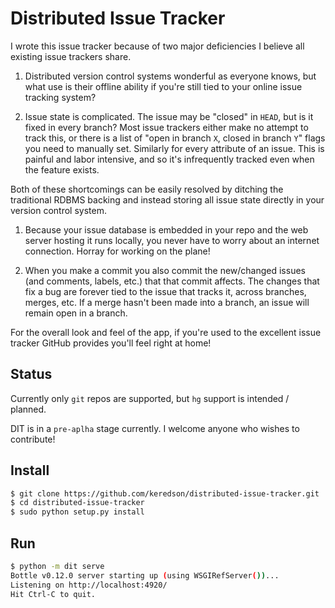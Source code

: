 Distributed Issue Tracker
=========================

I wrote this issue tracker because of two major deficiencies I believe all existing issue trackers share.

1. Distributed version control systems wonderful as everyone knows, but what use is their offline 
ability if you're still tied to your online issue tracking system?

2. Issue state is complicated.  The issue may be "closed" in `HEAD`, but is it fixed in every branch?
Most issue trackers either make no attempt to track this, or there is a list of "open in branch `X`, closed in branch `Y`" flags you need to manually set.  Similarly for every attribute of an issue.  This is painful and labor intensive, and so it's infrequently tracked even when the feature exists.

Both of these shortcomings can be easily resolved by ditching the traditional RDBMS backing and instead storing all issue
state directly in your version control system.

1. Because your issue database is embedded in your repo and the web server hosting it runs locally, you never have to worry
about an internet connection.  Horray for working on the plane!

2. When you make a commit you also commit the new/changed issues (and comments, labels, etc.) that that commit affects.
The changes that fix a bug are forever tied to the issue that tracks it, across branches, merges, etc.  If a merge hasn't 
been made into a branch, an issue will remain open in a branch.

For the overall look and feel of the app, if you're used to the excellent issue tracker GitHub provides you'll feel right at home!

Status
------

Currently only `git` repos are supported, but `hg` support is intended / planned.

DIT is in a `pre-aplha` stage currently.
I welcome anyone who wishes to contribute!

Install
-------

```bash
$ git clone https://github.com/keredson/distributed-issue-tracker.git
$ cd distributed-issue-tracker
$ sudo python setup.py install
```

Run
---

```bash
$ python -m dit serve
Bottle v0.12.0 server starting up (using WSGIRefServer())...
Listening on http://localhost:4920/
Hit Ctrl-C to quit.
```


